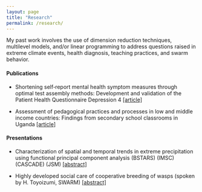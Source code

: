 ```yaml
---
layout: page
title: "Research"
permalink: /research/
---
```


My past work involves the use of dimension reduction techniques, multilevel models, and/or linear programming to address questions raised in extreme climate events, health diagnosis, teaching practices, and swarm behavior.

#### Publications

* Shortening self‐report mental health symptom measures through optimal test assembly methods: Development and validation of the Patient Health Questionnaire Depression 4 [[article]](https://onlinelibrary.wiley.com/doi/full/10.1002/da.22841)

* Assessment of pedagogical practices and processes in low and middle income countries: Findings from secondary school classrooms in Uganda [[article]](https://www.sciencedirect.com/science/article/pii/S0742051X17303402)

#### Presentations

* Characterization of spatial and temporal trends in extreme precipitation using functional principal component analysis (BSTARS) (IMSC) (CASCADE) (JSM) [[abstract]](https://ww2.amstat.org/meetings/jsm/2019/onlineprogram/AbstractDetails.cfm?abstractid=304918)

* Highly developed social care of cooperative breeding of wasps (spoken by H. Toyoizumi, SWARM) [[abstract]](https://easychair.org/smart-program/SWARM2015/2015-10-29.html#talk:12496)
